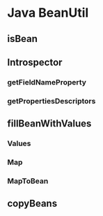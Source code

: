 # Java BeanUtil

## isBean

## Introspector

### getFieldNameProperty

### getPropertiesDescriptors

## fillBeanWithValues

### Values

### Map

### MapToBean

## copyBeans

